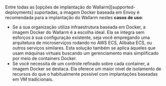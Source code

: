 Entre todas as [opções de implantação do Wallarm][supported-deployments] suportadas, a imagem Docker baseada em Envoy é recomendada para a implantação do Wallarm nestes **casos de uso**:

* Se a sua organização utiliza infraestrutura baseada em Docker, a imagem Docker do Wallarm é a escolha ideal. Ela se integra sem esforços à sua configuração existente, seja você empregando uma arquitetura de microserviços rodando no AWS ECS, Alibaba ECS, ou outros serviços similares. Esta solução também se aplica àqueles que usam máquinas virtuais buscando um gerenciamento mais simplificado por meio de containers Docker.
* Se você necessita de um controle refinado sobre cada container, a imagem Docker se destaca. Ela oferece um maior nível de isolamento de recursos do que o habitualmente possível com implantações baseadas em VM tradicionais.